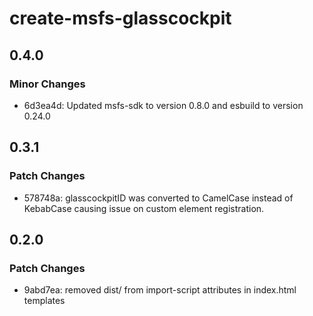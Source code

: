 # create-msfs-glasscockpit

## 0.4.0

### Minor Changes

- 6d3ea4d: Updated msfs-sdk to version 0.8.0 and esbuild to version 0.24.0

## 0.3.1

### Patch Changes

- 578748a: glasscockpitID was converted to CamelCase instead of KebabCase causing issue on custom element registration.

## 0.2.0

### Patch Changes

- 9abd7ea: removed dist/ from import-script attributes in index.html templates
